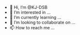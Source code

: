 - 👋 Hi, I’m @KJ-DSB
- 👀 I’m interested in ...
- 🌱 I’m currently learning ...
- 💞️ I’m looking to collaborate on ...
- 📫 How to reach me ...

<!---
KJ-DSB/KJ-DSB is a ✨ special ✨ repository because its `README.md` (this file) appears on your GitHub profile.
You can click the Preview link to take a look at your changes.
--->
